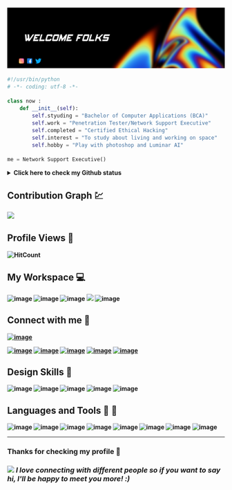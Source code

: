 ![Header image](https://raw.githubusercontent.com/karthik558/karthik558/master/assets/welcome.jpg)
```python
#!/usr/bin/python
# -*- coding: utf-8 -*-

class now :
    def __init__(self):
        self.styuding = "Bachelor of Computer Applications (BCA)"
        self.work = "Penetration Tester/Network Support Executive"
        self.completed = "Certified Ethical Hacking"
        self.interest = "To study about living and working on space"
        self.hobby = "Play with photoshop and Luminar AI"

me = Network Support Executive()
```

<details>
<summary><b> Click here to check my Github status</summary>
<p align="left">
    <img alt = "GitHub Stats" src="https://github-readme-stats.vercel.app/api?username=karthik558&show_icons=true&hide=issues&count_private=true&theme=great-gatsby">
    <br>
    <img alt = "Top Language" src="https://github-readme-stats.vercel.app/api/top-langs/?username=karthik558&hide=makefile,perl,shell,python&theme=great-gatsby"
</p>
</details>

## <b>Contribution Graph 💹
<img src="https://activity-graph.herokuapp.com/graph?username=karthik558&bg_color=0b0b0b&color=ff3b5b&line=ffd649&point=0069ff" width="550" /> </br>

## <b> Profile Views </b>🔭
![HitCount](https://komarev.com/ghpvc/?username=karthik558&style=flat-round&color=ffa700&label=PROFILE+HITS)

## <b> My Workspace </b>💻 
![image](https://img.shields.io/badge/Windows-0078D6?style=for-the-badge&logo=windows&logoColor=black)
![image](https://img.shields.io/badge/Kali_Linux-557C94?style=for-the-badge&logo=kali-linux&logoColor=white)
![image](https://img.shields.io/badge/AMD-Ryzen_5_3500U-ED1C24?style=for-the-badge&logo=amd&logoColor=white)
<img src="https://img.shields.io/badge/RAM-16GB-%23007C5.svg?&style=for-the-badge&logoColor=white" />
![image](https://img.shields.io/badge/AMD-VEGA8-ED1C24?style=for-the-badge&logo=amd&logoColor=white)
<br />

## <b>Connect with me</b> 📱
<a href="https://t.me/karthik558">![image](https://img.shields.io/badge/Telegram-2CA5E0?style=for-the-badge&logo=telegram&logoColor=white)</a>

<a href="https://www.facebook.com/karthik.sp.5817">![image](https://img.shields.io/badge/Facebook-1877F2?style=for-the-badge&logo=facebook&logoColor=white)</a>
<a href="https://gitlab.com/karthik5581">![image](https://img.shields.io/badge/GitLab-330F63?style=for-the-badge&logo=gitlab&logoColor=white)</a>
<a href="https://twitter.com/karthiksp206">![image](https://img.shields.io/badge/Twitter-1DA1F2?style=for-the-badge&logo=twitter&logoColor=black)</a>
<a href="https://instagram.com/karthiksmokiez">![image](https://img.shields.io/badge/Instagram-E4405F?style=for-the-badge&logo=instagram&logoColor=black)</a>
<a href="https://discord.com/K A R T H I K#2039">![image](https://img.shields.io/badge/Discord-7289DA?style=for-the-badge&logo=discord&logoColor=black)</a>

## <b>Design Skills </b>🎇
![image](https://img.shields.io/badge/Adobe_Photoshop-31A8FF?style=for-the-badge&logo=Adobe-Photoshop&logoColor=black)
![image](https://img.shields.io/badge/Affinity_Photo-7E4DD2?style=for-the-badge&logo=Affinity-Photo&logoColor=black)
![image](https://img.shields.io/badge/Adobe%20InDesign-FF3366?style=for-the-badge&logo=Adobe%20InDesign&logoColor=black)
![image](https://img.shields.io/badge/Adobe%20XD-FF61F6?style=for-the-badge&logo=Adobe%20XD&logoColor=black)
![image](https://img.shields.io/badge/Adobe%20Illustrator-FF9A00?style=for-the-badge&logo=adobe%20illustrator&logoColor=black)


## <b>Languages and Tools </b>📘 🔧
![image](https://img.shields.io/badge/HTML-239120?style=for-the-badge&logo=html5&logoColor=black)
![image](https://img.shields.io/badge/HTML5-E34F26?style=for-the-badge&logo=html5&logoColor=black)
![image](https://img.shields.io/badge/Markdown-000000?style=for-the-badge&logo=markdown&logoColor=white)
![image](https://img.shields.io/badge/CSS-239120?&style=for-the-badge&logo=css3&logoColor=white)
![image](https://img.shields.io/badge/Bootstrap-563D7C?style=for-the-badge&logo=bootstrap&logoColor=white)
![image](https://img.shields.io/badge/Microsoft_Office-D83B01?style=for-the-badge&logo=microsoft-office&logoColor=white)
![image](https://img.shields.io/badge/C%2B%2B-00599C?style=for-the-badge&logo=c%2B%2B&logoColor=white)
![image](https://img.shields.io/badge/Python-3776AB?style=for-the-badge&logo=python&logoColor=white)

---
 ### <b> Thanks for checking my profile 💑 </b><br>
### <img src="https://media.giphy.com/media/LnQjpWaON8nhr21vNW/giphy.gif" width="52"> <em><b>I love connecting with different people</b> so if you want to say <b>hi, I'll be happy to meet you more!</b> :)</em></br>
